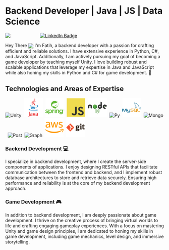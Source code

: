 # Backend Developer | Java | JS | Data Science

<div>
  <img src="https://media.giphy.com/media/M9gbBd9nbDrOTu1Mqx/giphy.gif" align="left" width="110"/>
  <a href="https://www.linkedin.com/in/fatihmutluu/">
      <img src="https://img.shields.io/badge/LinkedIn-blue?style=for-the-badge&logo=linkedin&logoColor=white" alt="LinkedIn Badge"/>
  </a>
</div>



Hey There <img src="https://media.giphy.com/media/hvRJCLFzcasrR4ia7z/giphy.gif" width="30px" align= "center"/> I'm Fatih, a backend developer with a passion for crafting efficient and reliable solutions. I have extensive experience in Python, C#, and JavaScript. Additionally, I am actively pursuing my goal of becoming a game developer by teaching myself Unity. I love building robust and scalable applications that leverage my expertise in Java and JavaScript while also honing my skills in Python and C# for game development. 🚀

## Technologies and Areas of Expertise
<div>
  <img src="[https://upload.wikimedia.org/wikipedia/commons/thumb/1/18/ISO_C%2B%2B_Logo.svg/1822px-ISO_C%2B%2B_Logo.svg.png](https://www.svgrepo.com/show/342325/unity.svg)" title="Unity" alt="Unity" width="60" height="60"/>&nbsp;
  <img src="https://github.com/devicons/devicon/blob/master/icons/java/java-original-wordmark.svg" title="Java" alt="Java" width="60" height="60"/>&nbsp;
  <img src="https://github.com/devicons/devicon/blob/master/icons/spring/spring-original-wordmark.svg" title="Spring" alt="Spring" width="60" height="60"/>&nbsp;
  <img src="https://github.com/devicons/devicon/blob/master/icons/javascript/javascript-original.svg" title="JavaScript" alt="JavaScript" width="60" height="60"/>&nbsp;
  <img src="https://github.com/devicons/devicon/blob/master/icons/nodejs/nodejs-original-wordmark.svg" title="NodeJS" alt="NodeJS" width="60" height="60"/>&nbsp;
  <img src="https://upload.wikimedia.org/wikipedia/commons/thumb/c/c3/Python-logo-notext.svg/1869px-Python-logo-notext.svg.png" title="Py" alt="Py" width="60" height="60"/>&nbsp;
  <img src="https://github.com/devicons/devicon/blob/master/icons/mysql/mysql-original-wordmark.svg" title="MySQL"  alt="MySQL" width="60" height="60"/>&nbsp;
  <img src="https://www.svgrepo.com/show/331488/mongodb.svg" title="Mongo"  alt="Mongo" width="60" height="60"/>&nbsp;
  <img src="https://upload.wikimedia.org/wikipedia/commons/thumb/2/29/Postgresql_elephant.svg/1200px-Postgresql_elephant.svg.png" title="Post"  alt="Post" width="60" height="60"/>&nbsp;
  <img src="https://upload.wikimedia.org/wikipedia/commons/thumb/1/17/GraphQL_Logo.svg/2048px-GraphQL_Logo.svg.png" title="Graph"  alt="Graph" width="60" height="60"/>&nbsp;
  <img src="https://github.com/devicons/devicon/blob/master/icons/amazonwebservices/amazonwebservices-plain-wordmark.svg" title="AWS" alt="AWS" width="60" height="60"/>&nbsp;
  <img src="https://github.com/devicons/devicon/blob/master/icons/git/git-original-wordmark.svg" title="Git" **alt="Git" width="60" height="60"/>
</div>

### Backend Development 💻
I specialize in backend development, where I create the server-side components of applications. I enjoy designing RESTful APIs that facilitate communication between the frontend and backend, and I implement robust database architectures to store and retrieve data securely. Ensuring high performance and reliability is at the core of my backend development approach.

### Game Development 🎮
In addition to backend development, I am deeply passionate about game development. I thrive on the creative process of bringing virtual worlds to life and crafting engaging gameplay experiences. With a focus on mastering Unity and game design principles, I am dedicated to honing my skills in game development, including game mechanics, level design, and immersive storytelling.
